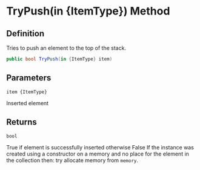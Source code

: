 # TryPush(in {ItemType}) Method

## Definition
Tries to push an element to the top of the stack.

```C#
public bool TryPush(in {ItemType} item)
```

## Parameters
`item {ItemType}`

Inserted element


## Returns
`bool`

True if element is successfully inserted otherwise False
If the instance was created using a constructor on a memory and no place for the element in the collection then: try allocate memory from `memory`.
